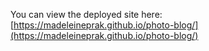 You can view the deployed site here: [https://madeleineprak.github.io/photo-blog/](https://madeleineprak.github.io/photo-blog/)